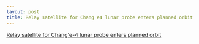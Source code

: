 ```yaml
---
layout: post
title: Relay satellite for Chang e4 lunar probe enters planned orbit 
---
```


[Relay satellite for Chang'e-4 lunar probe enters planned orbit ](http://www.xinhuanet.com/english/2018-06/14/c_137253664.htm)
